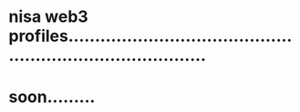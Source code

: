 # nisa web3 profiles...............................................................................
# soon.........
